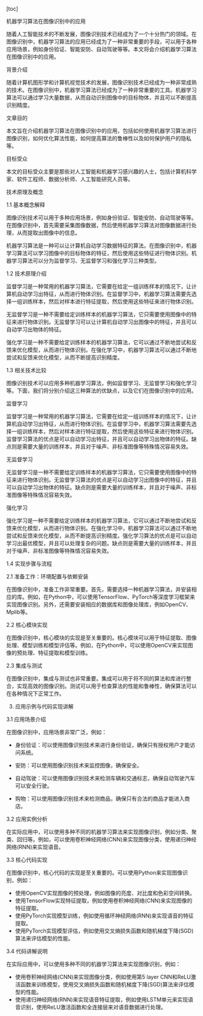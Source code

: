 
[toc]                    
                
                
机器学习算法在图像识别中的应用

随着人工智能技术的不断发展，图像识别技术已经成为了一个十分热门的领域。在图像识别中，机器学习算法的应用已经成为了一种非常重要的手段，可以用于各种应用场景，例如身份验证、智能安防、自动驾驶等等。本文将会介绍机器学习算法在图像识别中的应用。

背景介绍

随着计算机图形学和计算机视觉技术的发展，图像识别技术已经成为一种非常成熟的技术。在图像识别中，机器学习算法已经成为了一种非常重要的工具。机器学习算法可以通过学习大量数据，从而自动识别图像中的目标物体，并且可以不断提高识别精度。

文章目的

本文旨在介绍机器学习算法在图像识别中的应用，包括如何使用机器学习算法进行图像识别，如何优化算法性能，如何提高算法的鲁棒性以及如何保护用户的隐私等。

目标受众

本文的目标受众主要是那些对人工智能和机器学习感兴趣的人士，包括计算机科学家、软件工程师、数据分析师、人工智能研究人员等。

技术原理及概念

1.1 基本概念解释

图像识别技术可以用于多种应用场景，例如身份验证、智能安防、自动驾驶等等。在图像识别中，首先需要采集图像数据，然后使用机器学习算法对图像数据进行处理，从而提取出图像中的信息。

机器学习算法是一种可以让计算机自动学习数据特征的算法。在图像识别中，机器学习算法可以学习图像中的目标物体的特征，然后使用这些特征进行物体识别。机器学习算法可以分为监督学习、无监督学习和强化学习三种类型。

1.2 技术原理介绍

监督学习是一种常用的机器学习算法，它需要在给定一组训练样本的情况下，让计算机自动学习出特征，从而进行物体识别。在监督学习中，机器学习算法需要先选择一组训练样本，然后对样本进行特征提取，然后使用这些特征来进行物体识别。

无监督学习是一种不需要给定训练样本的机器学习算法，它只需要使用图像中的特征来进行物体识别。无监督学习可以让计算机自动学习出图像中的特征，并且可以自动学习出物体的特征。

强化学习是一种不需要给定训练样本的机器学习算法，它可以通过不断地尝试和反馈来优化模型，从而进行物体识别。在强化学习中，机器学习算法可以通过不断地尝试和反馈来优化模型，从而不断提高识别精度。

1.3 相关技术比较

图像识别技术可以应用多种机器学习算法，例如监督学习、无监督学习和强化学习等。下面，我们将分别介绍这三种算法的优缺点，以及它们在图像识别中的应用。

监督学习

监督学习是一种常用的机器学习算法，它需要在给定一组训练样本的情况下，让计算机自动学习出特征，从而进行物体识别。在监督学习中，机器学习算法需要先选择一组训练样本，然后对样本进行特征提取，然后使用这些特征来进行物体识别。监督学习算法的优点是可以自动学习出特征，并且可以自动学习出物体的特征。缺点则是需要大量的训练样本，并且对于噪声、非标准图像等特殊情况容易失效。

无监督学习

无监督学习是一种不需要给定训练样本的机器学习算法，它只需要使用图像中的特征来进行物体识别。无监督学习算法的优点是可以自动学习出图像中的特征，并且可以自动学习出物体的特征。缺点则是需要大量的训练样本，并且对于噪声、非标准图像等特殊情况容易失效。

强化学习

强化学习是一种不需要给定训练样本的机器学习算法，它可以通过不断地尝试和反馈来优化模型，从而进行物体识别。在强化学习中，机器学习算法可以通过不断地尝试和反馈来优化模型，从而不断提高识别精度。强化学习算法的优点是可以自动学习出最优模型，并且可以处理复杂的问题。缺点则是需要大量的训练样本，并且对于噪声、非标准图像等特殊情况容易失效。

1.4 实现步骤与流程

2.1 准备工作：环境配置与依赖安装

在图像识别中，准备工作非常重要。首先，需要选择一种机器学习算法，并安装相应的库。例如，在Python中，可以使用TensorFlow、PyTorch等深度学习框架来实现图像识别。另外，还需要安装相应的数据库和图像处理库，例如OpenCV、Mplib等。

2.2 核心模块实现

在图像识别中，核心模块的实现是至关重要的。核心模块可以用于特征提取、图像处理、模型训练和模型评估等。例如，在Python中，可以使用OpenCV来实现图像的预处理、特征提取和模型训练。

2.3 集成与测试

在图像识别中，集成与测试也非常重要。集成可以用于将不同的算法和库进行整合，实现高效的图像识别。测试可以用于检查算法的性能和鲁棒性，确保算法可以在各种情况下正常工作。

3. 应用示例与代码实现讲解

3.1 应用场景介绍

在图像识别中，应用场景非常广泛，例如：

- 身份验证：可以使用图像识别技术来进行身份验证，确保只有授权用户才能访问系统。
- 安防：可以使用图像识别技术来监控图像，确保安全。
- 自动驾驶：可以使用图像识别技术来检测车辆和交通标志，确保自动驾驶汽车可以安全行驶。

- 购物：可以使用图像识别技术来检测商品，确保只有合法的商品才能进入商店。

3.2 应用实例分析

在实际应用中，可以使用多种不同的机器学习算法来实现图像识别，例如分类、聚类、回归等。例如，可以使用卷积神经网络(CNN)来实现图像分类，使用递归神经网络(RNN)来实现语音。

3.3 核心代码实现

在图像识别中，核心代码的实现是至关重要的。可以使用Python来实现图像识别，例如：

- 使用OpenCV实现图像的预处理，例如图像的亮度、对比度和色彩空间转换。
- 使用TensorFlow实现特征提取，例如使用卷积神经网络(CNN)来实现图像的特征提取。
- 使用PyTorch实现模型训练，例如使用循环神经网络(RNN)来实现语音的特征提取。
- 使用PyTorch实现模型评估，例如使用交叉熵损失函数和随机梯度下降(SGD)算法来评估模型的性能。

3.4 代码讲解说明

在实际应用中，可以使用多种不同的机器学习算法来实现图像识别，例如：

- 使用卷积神经网络(CNN)来实现图像分类，例如使用第5 layer CNN和ReLU激活函数来训练模型，使用交叉熵损失函数和随机梯度下降(SGD)算法来评估模型的性能。
- 使用递归神经网络(RNN)来实现语音特征提取，例如使用LSTM单元来实现语音识别，使用ReLU激活函数和全连接层来对语音数据进行处理。

